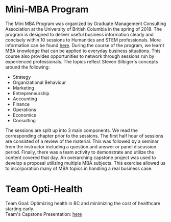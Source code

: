 # Mini-MBA  Program
The Mini MBA Program was organized by Graduate Management Consulting Association at the University of British Columbia in the spring of 2018.  The program is designed to deliver useful business information clearly and concisely within 10 sessions to Humanities and STEM professionals. More information can be found [here](https://www.gmcacanada.com/ubc-gmca-mini-mba-program/).
During the course of the program, we learnt MBA knowledge that can be applied to everyday business situations. This course also provides opportunities to network through sessions run by experienced professionals.
The topics reflect Steven Silbiger's concepts around the following:  
- Strategy
- Organizational Behaviour
- Marketing
- Entrepreneurship
- Accounting
- Finance
- Operations
- Economics
- Consulting

The sessions are split up into 3 main components. We read the corresponding chapter prior to the sessions. 
The first half hour of sessions are consisted of a review of the material. This was followed by a seminar from the instructor including a question and answer or panel discussion period. 
Finally, there was a team activity to demonstrate and utilize the content covered that day.
An overarching capstone project was used to develop a proposal utilizing multiple MBA subjects. 
This exercise allowed us to incorporation many of MBA topics in handling a real business case.

# Team Opti-Health
Team Goal: Optimizing health in BC and minimizing the cost of healthcare starting early.     
Team's Capstone Presentation: [here](https://github.com/NoushinN/Health-in-a-Box/blob/master/Team%20opti-Health%20presentation.pdf)

